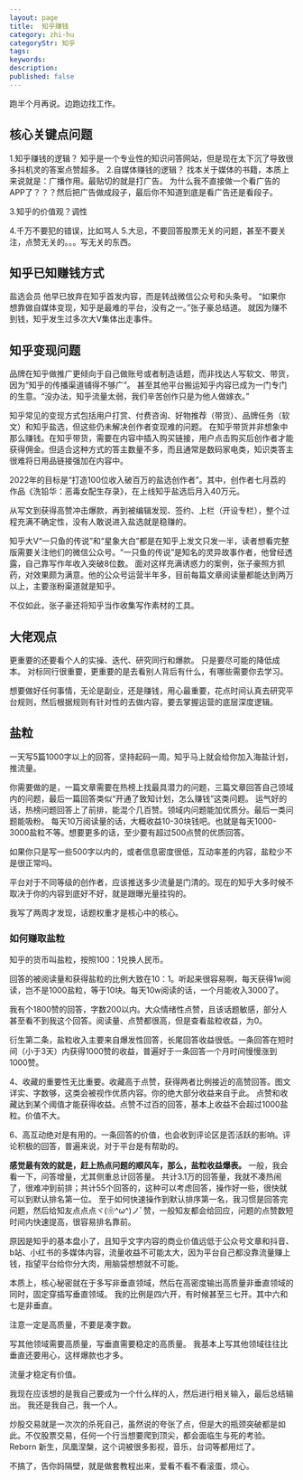 ```yaml
---
layout: page
title:  知乎赚钱
category: zhi-hu
categoryStr: 知乎
tags: 
keywords:
description: 
published: false
---
```


跑半个月再说。边跑边找工作。

## 核心关键点问题
1.知乎赚钱的逻辑？
知乎是一个专业性的知识问答网站，但是现在太下沉了导致很多抖机灵的答案点赞超多。
2.自媒体赚钱的逻辑？
找本关于媒体的书籍，本质上来说就是：广播作用。最贴切的就是打广告。
为什么我不直接做一个看广告的APP了？？？然后把广告做成段子，最后你不知道到底是看广告还是看段子。

3.知乎的价值观？调性

4.千万不要犯的错误，比如骂人
5.大忌，不要回答股票无关的问题，甚至不要关注，点赞无关的。。。写无关的东西。

## 知乎已知赚钱方式
盐选会员
他早已放弃在知乎首发内容，而是转战微信公众号和头条号。
“如果你想靠做自媒体变现，知乎是最难的平台，没有之一。”张子豪总结道。
就因为赚不到钱，知乎发生过多次大V集体出走事件。

## 知乎变现问题
品牌在知乎做推广更倾向于自己做账号或者制造话题，而非找达人写软文、带货，因为“知乎的传播渠道铺得不够广”。
甚至其他平台搬运知乎内容已成为一门专门的生意。“没办法，知乎流量太弱，我们辛苦创作只是为他人做嫁衣。”

知乎常见的变现方式包括用户打赏、付费咨询、好物推荐（带货）、品牌任务（软文）和知乎盐选，但这些仍未解决创作者变现难的问题。
在知乎带货并非想象中那么赚钱。在知乎带货，需要在内容中插入购买链接，用户点击购买后创作者才能获得佣金。但适合这种方式的答主数量不多，而且通常是数码家电类，知识类答主很难将日用品链接强加在内容中。

2022年的目标是“打造100位收入破百万的盐选创作者”。其中，创作者七月荔的作品《洗铅华：恶毒女配生存录》，在上线知乎盐选后月入40万元。

从写文到获得高赞冲击爆款，再到被编辑发现、签约、上栏（开设专栏），整个过程充满不确定性，没有人敢说进入盐选就是稳赚的。

知乎大V“一只鱼的传说”和“星象大白”都是在知乎上发文只发一半，读者想看完整版需要关注他们的微信公众号。“一只鱼的传说”是知名的灵异故事作者，他曾经透露，自己靠写作年收入突破8位数。
面对这样充满诱惑力的案例，张子豪照方抓药，对效果颇为满意。他的公众号运营半年多，目前每篇文章阅读量都能达到两万以上，主要涨粉渠道就是知乎。


不仅如此，张子豪还将知乎当作收集写作素材的工具。

## 大佬观点
更重要的还要看个人的实操、迭代、研究同行和爆款。
只是要尽可能的降低成本。
对标同行很重要，更重要的是去看别人背后有什么，有哪些需要你去学习。

想要做好任何事情，无论是副业，还是赚钱，用心最重要，花点时间认真去研究平台规则，然后根据规则有针对性的去做内容，要去掌握运营的底层深度逻辑。


## 盐粒
一天写5篇1000字以上的回答，坚持起码一周。知乎马上就会给你加入海盐计划，推流量。

你需要做的是，一篇文章需要在热榜上找最具潜力的问题，三篇文章回答自己领域内的问题，最后一篇回答类似“开通了致知计划，怎么赚钱”这类问题。
运气好的话，热榜问题回答上了前排，能混个几百赞。领域内问题能加优质分。最后一类问题能吸粉。
每天10万阅读量的话，大概收益10-30块钱吧。也就是每天1000-3000盐粒不等。想要更多的话，至少要有超过500点赞的优质回答。

如果你只是写一些500字以内的，或者信息密度很低，互动率差的内容，盐粒少不是很正常吗。

平台对于不同等级的创作者，应该推送多少流量是门清的。现在的知乎大多时候不取决于你的内容到底好不好，就是跟曝光量挂钩的。

我写了两周才发现，话题权重才是核心中的核心。
### 如何赚取盐粒

知乎的货币叫盐粒，按照100：1兑换人民币。

回答的被阅读量和获得盐粒的比例大致在10：1。听起来很容易啊，每天获得1w阅读，岂不是1000盐粒，等于10块。每天10w阅读的话，一个月能收入3000了。

我有个1800赞的回答，字数200以内。大众情绪性点赞，且该话题敏感，部分人甚至看不到我这个回答。阅读量、点赞都很高，但是查看盐粒收益，为0。

衍生第二条，盐粒收入主要来自爆发性回答，长尾回答收益很低。一条回答在短时间（小于3天）内获得1000赞的收益，普遍好于一条回答一个月时间慢慢涨到1000赞。

4、收藏的重要性无比重要。收藏高于点赞，获得两者比例接近的高赞回答。图文详实、字数够，这类会被视作优质内容。你的绝大部分收益来自于此。
点赞和收藏达到某个阈值才能获得收益。点赞不过百的回答，基本上收益不会超过1000盐粒。价值不大。

6、高互动绝对是有用的。一条回答的价值，也会收到评论区是否活跃的影响。评论积极的回答，普遍来说，对于平台是有帮助的。

**感觉最有效的就是，赶上热点问题的顺风车，那么，盐粒收益爆表。**
一般，我会看一下，问答增量，尤其侧重总计回答量。
共计3.1万的回答量，我就不凑热闹了，很难冲到前排；共计55个回答的，这种可以考虑回答，操作好一些，很快就可以到默认排名第一位。
至于如何快速操作到默认排序第一名，我习惯是回答完问题，然后给知友点点点ヾ(❀^ω^)ノﾞ赞，一般知友都会给回应，问题的点赞数短时间内快速提高，很容易排名靠前。

原因是知乎的基本盘小了，且知乎文字内容的商业价值远低于公众号文章和抖音、b站、小红书的多媒体内容，流量收益不可能太大，因为平台自己都没靠流量赚上钱，指望平台给你分大肉，用脑袋想想就不可能。

本质上，核心秘密就在于多写非垂直领域，然后在高密度输出高质量非垂直领域的同时，固定穿插写垂直领域。
我的比例是四六开，有时候甚至三七开。其中六和七是非垂直。

注意一定是高质量，不要是凑字数。

写其他领域需要高质量，写垂直需要稳定的高质量。
我基本上写其他领域往往比垂直还要用心，这样爆款也才多。

流量才稳定有价值。

我现在应该想的是我自己要成为一个什么样的人，然后进行相关输入，最后总结输出。
我还是我自己，我一个人。

炒股交易就是一次次的杀死自己，虽然说的夸张了点，但是大的瓶颈突破都是如此。不仅股票交易，任何一个行当想要爬到顶尖，都会面临生与死的考验。
Reborn 新生，凤凰涅槃，这个词被很多影视，音乐，台词等都用烂了。

不搞了，告你妈隔壁，就是做套教程出来，爱看不看不看滚蛋，烦心。
